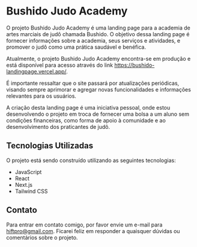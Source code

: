 # Bushido Judo Academy

O projeto Bushido Judo Academy é uma landing page para a academia de artes marciais de judô chamada Bushido. O objetivo dessa landing page é fornecer informações sobre a academia, seus serviços e atividades, e promover o judô como uma prática saudável e benéfica. 

Atualmente, o projeto Bushido Judo Academy encontra-se em produção e está disponível para acesso através do link https://bushido-landingpage.vercel.app/. 

É importante ressaltar que o site passará por atualizações periódicas, visando sempre aprimorar e agregar novas funcionalidades e informações relevantes para os usuários. 

A criação desta landing page é uma iniciativa pessoal, onde estou desenvolvendo o projeto em troca de fornecer uma bolsa a um aluno sem condições financeiras, como forma de apoio à comunidade e ao desenvolvimento dos praticantes de judô.

## Tecnologias Utilizadas

O projeto está sendo construído utilizando as seguintes tecnologias:

- JavaScript
- React
- Next.js
- Tailwind CSS

## Contato

Para entrar em contato comigo, por favor envie um e-mail para hiftpro@gmail.com. Ficarei feliz em responder a quaisquer dúvidas ou comentários sobre o projeto.